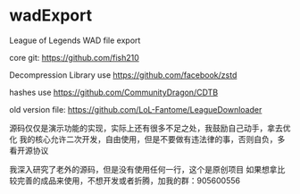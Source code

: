 # wadExport
League of Legends WAD file export

core git: https://github.com/fish210

Decompression Library use https://github.com/facebook/zstd

hashes use https://github.com/CommunityDragon/CDTB

old version file: https://github.com/LoL-Fantome/LeagueDownloader

源码仅仅是演示功能的实现，实际上还有很多不足之处，我鼓励自己动手，拿去优化
我的核心允许二次开发，自由使用，但是不要做有违法律的事，否则自负，多看开源协议

我深入研究了老外的源码，但是没有使用任何一行，这个是原创项目
如果想拿比较完善的成品来使用，不想开发或者折腾，加我的群：905600556
